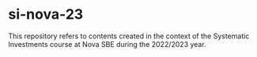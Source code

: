 # si-nova-23
This repository refers to contents created in the context of the Systematic Investments course at Nova SBE during the 2022/2023 year.
